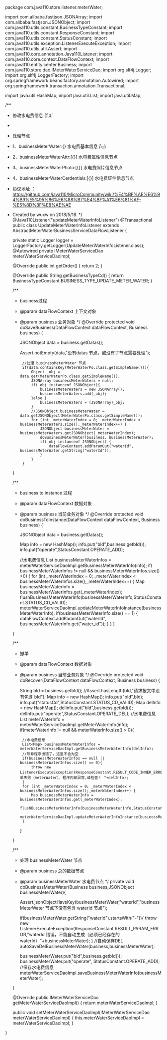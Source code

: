 package com.java110.store.listener.meterWater;

import com.alibaba.fastjson.JSONArray;
import com.alibaba.fastjson.JSONObject;
import com.java110.utils.constant.BusinessTypeConstant;
import com.java110.utils.constant.ResponseConstant;
import com.java110.utils.constant.StatusConstant;
import com.java110.utils.exception.ListenerExecuteException;
import com.java110.utils.util.Assert;
import com.java110.core.annotation.Java110Listener;
import com.java110.core.context.DataFlowContext;
import com.java110.entity.center.Business;
import com.java110.store.dao.IMeterWaterServiceDao;
import org.slf4j.Logger;
import org.slf4j.LoggerFactory;
import org.springframework.beans.factory.annotation.Autowired;
import org.springframework.transaction.annotation.Transactional;

import java.util.HashMap;
import java.util.List;
import java.util.Map;

/**
 * 修改水电费信息 侦听
 *
 * 处理节点
 * 1、businessMeterWater:{} 水电费基本信息节点
 * 2、businessMeterWaterAttr:[{}] 水电费属性信息节点
 * 3、businessMeterWaterPhoto:[{}] 水电费照片信息节点
 * 4、businessMeterWaterCerdentials:[{}] 水电费证件信息节点
 * 协议地址 ：https://github.com/java110/MicroCommunity/wiki/%E4%BF%AE%E6%94%B9%E5%95%86%E6%88%B7%E4%BF%A1%E6%81%AF-%E5%8D%8F%E8%AE%AE
 * Created by wuxw on 2018/5/18.
 */
@Java110Listener("updateMeterWaterInfoListener")
@Transactional
public class UpdateMeterWaterInfoListener extends AbstractMeterWaterBusinessServiceDataFlowListener {

    private static Logger logger = LoggerFactory.getLogger(UpdateMeterWaterInfoListener.class);
    @Autowired
    private IMeterWaterServiceDao meterWaterServiceDaoImpl;

    @Override
    public int getOrder() {
        return 2;
    }

    @Override
    public String getBusinessTypeCd() {
        return BusinessTypeConstant.BUSINESS_TYPE_UPDATE_METER_WATER;
    }

    /**
     * business过程
     * @param dataFlowContext 上下文对象
     * @param business 业务对象
     */
    @Override
    protected void doSaveBusiness(DataFlowContext dataFlowContext, Business business) {

        JSONObject data = business.getDatas();

        Assert.notEmpty(data,"没有datas 节点，或没有子节点需要处理");


            //处理 businessMeterWater 节点
            if(data.containsKey(MeterWaterPo.class.getSimpleName())){
                Object _obj = data.get(MeterWaterPo.class.getSimpleName());
                JSONArray businessMeterWaters = null;
                if(_obj instanceof JSONObject){
                    businessMeterWaters = new JSONArray();
                    businessMeterWaters.add(_obj);
                }else {
                    businessMeterWaters = (JSONArray)_obj;
                }
                //JSONObject businessMeterWater = data.getJSONObject(MeterWaterPo.class.getSimpleName());
                for (int _meterWaterIndex = 0; _meterWaterIndex < businessMeterWaters.size();_meterWaterIndex++) {
                    JSONObject businessMeterWater = businessMeterWaters.getJSONObject(_meterWaterIndex);
                    doBusinessMeterWater(business, businessMeterWater);
                    if(_obj instanceof JSONObject) {
                        dataFlowContext.addParamOut("waterId", businessMeterWater.getString("waterId"));
                    }
                }
            }
    }


    /**
     * business to instance 过程
     * @param dataFlowContext 数据对象
     * @param business 当前业务对象
     */
    @Override
    protected void doBusinessToInstance(DataFlowContext dataFlowContext, Business business) {

        JSONObject data = business.getDatas();

        Map info = new HashMap();
        info.put("bId",business.getbId());
        info.put("operate",StatusConstant.OPERATE_ADD);

        //水电费信息
        List<Map> businessMeterWaterInfos = meterWaterServiceDaoImpl.getBusinessMeterWaterInfo(info);
        if( businessMeterWaterInfos != null && businessMeterWaterInfos.size() >0) {
            for (int _meterWaterIndex = 0; _meterWaterIndex < businessMeterWaterInfos.size();_meterWaterIndex++) {
                Map businessMeterWaterInfo = businessMeterWaterInfos.get(_meterWaterIndex);
                flushBusinessMeterWaterInfo(businessMeterWaterInfo,StatusConstant.STATUS_CD_VALID);
                meterWaterServiceDaoImpl.updateMeterWaterInfoInstance(businessMeterWaterInfo);
                if(businessMeterWaterInfo.size() == 1) {
                    dataFlowContext.addParamOut("waterId", businessMeterWaterInfo.get("water_id"));
                }
            }
        }

    }

    /**
     * 撤单
     * @param dataFlowContext 数据对象
     * @param business 当前业务对象
     */
    @Override
    protected void doRecover(DataFlowContext dataFlowContext, Business business) {

        String bId = business.getbId();
        //Assert.hasLength(bId,"请求报文中没有包含 bId");
        Map info = new HashMap();
        info.put("bId",bId);
        info.put("statusCd",StatusConstant.STATUS_CD_VALID);
        Map delInfo = new HashMap();
        delInfo.put("bId",business.getbId());
        delInfo.put("operate",StatusConstant.OPERATE_DEL);
        //水电费信息
        List<Map> meterWaterInfo = meterWaterServiceDaoImpl.getMeterWaterInfo(info);
        if(meterWaterInfo != null && meterWaterInfo.size() > 0){

            //水电费信息
            List<Map> businessMeterWaterInfos = meterWaterServiceDaoImpl.getBusinessMeterWaterInfo(delInfo);
            //除非程序出错了，这里不会为空
            if(businessMeterWaterInfos == null || businessMeterWaterInfos.size() == 0){
                throw new ListenerExecuteException(ResponseConstant.RESULT_CODE_INNER_ERROR,"撤单失败（meterWater），程序内部异常,请检查！ "+delInfo);
            }
            for (int _meterWaterIndex = 0; _meterWaterIndex < businessMeterWaterInfos.size();_meterWaterIndex++) {
                Map businessMeterWaterInfo = businessMeterWaterInfos.get(_meterWaterIndex);
                flushBusinessMeterWaterInfo(businessMeterWaterInfo,StatusConstant.STATUS_CD_VALID);
                meterWaterServiceDaoImpl.updateMeterWaterInfoInstance(businessMeterWaterInfo);
            }
        }

    }



    /**
     * 处理 businessMeterWater 节点
     * @param business 总的数据节点
     * @param businessMeterWater 水电费节点
     */
    private void doBusinessMeterWater(Business business,JSONObject businessMeterWater){

        Assert.jsonObjectHaveKey(businessMeterWater,"waterId","businessMeterWater 节点下没有包含 waterId 节点");

        if(businessMeterWater.getString("waterId").startsWith("-")){
            throw new ListenerExecuteException(ResponseConstant.RESULT_PARAM_ERROR,"waterId 错误，不能自动生成（必须已经存在的waterId）"+businessMeterWater);
        }
        //自动保存DEL
        autoSaveDelBusinessMeterWater(business,businessMeterWater);

        businessMeterWater.put("bId",business.getbId());
        businessMeterWater.put("operate", StatusConstant.OPERATE_ADD);
        //保存水电费信息
        meterWaterServiceDaoImpl.saveBusinessMeterWaterInfo(businessMeterWater);

    }



    @Override
    public IMeterWaterServiceDao getMeterWaterServiceDaoImpl() {
        return meterWaterServiceDaoImpl;
    }

    public void setMeterWaterServiceDaoImpl(IMeterWaterServiceDao meterWaterServiceDaoImpl) {
        this.meterWaterServiceDaoImpl = meterWaterServiceDaoImpl;
    }



}
